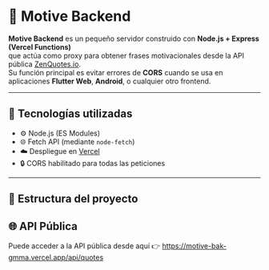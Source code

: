 # 💫 Motive Backend

**Motive Backend** es un pequeño servidor construido con **Node.js + Express (Vercel Functions)**  
que actúa como proxy para obtener frases motivacionales desde la API pública [ZenQuotes.io](https://zenquotes.io).  
Su función principal es evitar errores de **CORS** cuando se usa en aplicaciones **Flutter Web**, **Android**, o cualquier otro frontend.

---

## 🚀 Tecnologías utilizadas

- ⚙️ Node.js (ES Modules)
- 🌐 Fetch API (mediante `node-fetch`)
- ☁️ Despliegue en [Vercel](https://vercel.com)
- 🔒 CORS habilitado para todas las peticiones

---

## 📂 Estructura del proyecto

## 🌐 API Pública
Puede acceder a la API pública desde aquí 👉 <a href="https://motive-bak-gmma.vercel.app/api/quotes" target = "_blank">https://motive-bak-gmma.vercel.app/api/quotes</a>  